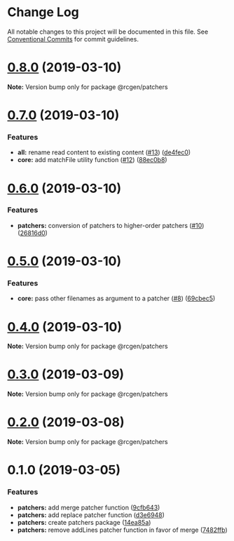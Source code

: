 # Change Log

All notable changes to this project will be documented in this file.
See [Conventional Commits](https://conventionalcommits.org) for commit guidelines.

# [0.8.0](https://github.com/clebert/rcgen/compare/v0.7.0...v0.8.0) (2019-03-10)

**Note:** Version bump only for package @rcgen/patchers





# [0.7.0](https://github.com/clebert/rcgen/compare/v0.6.0...v0.7.0) (2019-03-10)


### Features

* **all:** rename read content to existing content ([#13](https://github.com/clebert/rcgen/issues/13)) ([de4fec0](https://github.com/clebert/rcgen/commit/de4fec0))
* **core:** add matchFile utility function ([#12](https://github.com/clebert/rcgen/issues/12)) ([88ec0b8](https://github.com/clebert/rcgen/commit/88ec0b8))





# [0.6.0](https://github.com/clebert/rcgen/compare/v0.5.0...v0.6.0) (2019-03-10)


### Features

* **patchers:** conversion of patchers to higher-order patchers ([#10](https://github.com/clebert/rcgen/issues/10)) ([26816d0](https://github.com/clebert/rcgen/commit/26816d0))





# [0.5.0](https://github.com/clebert/rcgen/compare/v0.4.0...v0.5.0) (2019-03-10)


### Features

* **core:** pass other filenames as argument to a patcher ([#8](https://github.com/clebert/rcgen/issues/8)) ([69cbec5](https://github.com/clebert/rcgen/commit/69cbec5))





# [0.4.0](https://github.com/clebert/rcgen/compare/v0.3.0...v0.4.0) (2019-03-10)

**Note:** Version bump only for package @rcgen/patchers





# [0.3.0](https://github.com/clebert/rcgen/compare/v0.2.0...v0.3.0) (2019-03-09)

**Note:** Version bump only for package @rcgen/patchers





# [0.2.0](https://github.com/clebert/rcgen/compare/v0.1.0...v0.2.0) (2019-03-08)

**Note:** Version bump only for package @rcgen/patchers





# 0.1.0 (2019-03-05)


### Features

* **patchers:** add merge patcher function ([9cfb643](https://github.com/clebert/rcgen/commit/9cfb643))
* **patchers:** add replace patcher function ([d3e6948](https://github.com/clebert/rcgen/commit/d3e6948))
* **patchers:** create patchers package ([14ea85a](https://github.com/clebert/rcgen/commit/14ea85a))
* **patchers:** remove addLines patcher function in favor of merge ([7482ffb](https://github.com/clebert/rcgen/commit/7482ffb))
